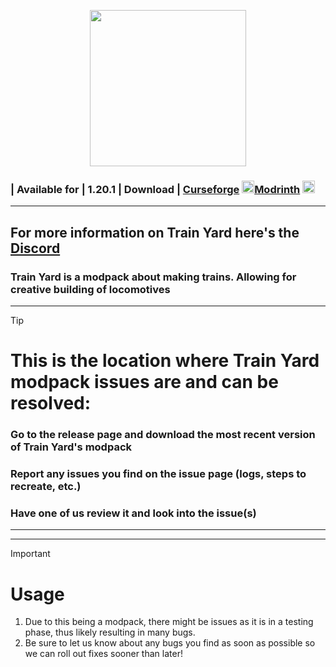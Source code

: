 <p align="center">
  <img width="250" height="250" src="https://cdn.discordapp.com/attachments/1034322566254432376/1397412846958153798/TrainYard2.08.png?ex=6881a1a1&is=68805021&hm=c789f635e1591fc62c3047b0b23ef9d6acce97c185fc6e3f14a2afd21a03095f&">
</p>

### | Available for | 1.20.1 | Download | [Curseforge](https://www.curseforge.com/minecraft/modpacks/train-yard-server) <img width="20" height="20" src="https://media.discordapp.net/attachments/1034322566254432376/1397414011015925830/dfvkx77-cc87588e-be1b-431c-9713-0c7c5bf77f88.png?ex=6881a2b6&is=68805136&hm=1cd73b2c4f41e8e76cbc47c1e4b007f36f49c4852d4e52c1af9649b90880dc13&=&format=webp&quality=lossless&width=461&height=461">[Modrinth](https://modrinth.com/modpack/train-yard)  <img width="20" height="20" src="https://cdn.discordapp.com/attachments/1034322566254432376/1397630847670026260/dfvg266-63910055-0631-44d1-88b1-c28d36a9462a.png?ex=68826ca8&is=68811b28&hm=50c4226cef8649217a31742f25b912cb565d2e7a7ed5adc8ac684d38905b2a24&">
-------------------------------------------------------------------------
## For more information on Train Yard here's the [Discord](https://discord.gg/ueCwGSRqh9)


### Train Yard is a modpack about making trains. Allowing for creative building of locomotives

----------------------------------------------------------------------------------
> [!TIP]
> # This is the location where Train Yard modpack issues are and can be resolved:
> ### Go to the release page and download the most recent version of Train Yard's modpack
> ### Report any issues you find on the issue page (logs, steps to recreate, etc.)
> ### Have one of us review it and look into the issue(s)
----------------------------------------------------------------------------------



-------------------------------------------------------------------------
> [!IMPORTANT]
> # Usage
> 1. Due to this being a modpack, there might be issues as it is in a testing phase, thus likely resulting in many bugs.
> 2. Be sure to let us know about any bugs you find as soon as possible so we can roll out fixes sooner than later!
